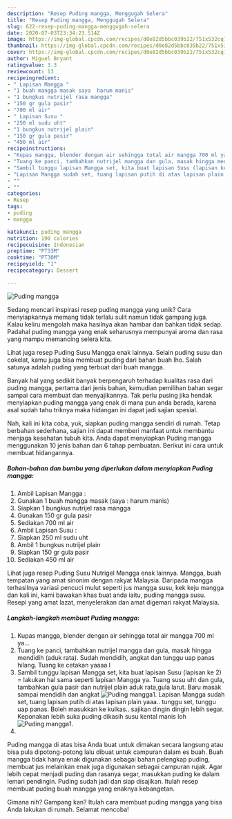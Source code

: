 ```yaml
---
description: "Resep Puding mangga, Menggugah Selera"
title: "Resep Puding mangga, Menggugah Selera"
slug: 622-resep-puding-mangga-menggugah-selera
date: 2020-07-03T23:34:23.514Z
image: https://img-global.cpcdn.com/recipes/d0e82d5bbc039b22/751x532cq70/puding-mangga-foto-resep-utama.jpg
thumbnail: https://img-global.cpcdn.com/recipes/d0e82d5bbc039b22/751x532cq70/puding-mangga-foto-resep-utama.jpg
cover: https://img-global.cpcdn.com/recipes/d0e82d5bbc039b22/751x532cq70/puding-mangga-foto-resep-utama.jpg
author: Miguel Bryant
ratingvalue: 3.3
reviewcount: 13
recipeingredient:
- " Lapisan Mangga "
- "1 buah mangga masak saya  harum manis"
- "1 bungkus nutrijel rasa mangga"
- "150 gr gula pasir"
- "700 ml air"
- " Lapisan Susu "
- "250 ml sudu uht"
- "1 bungkus nutrijel plain"
- "150 gr gula pasir"
- "450 ml air"
recipeinstructions:
- "Kupas mangga, blender dengan air sehingga total air mangga 700 ml ya..."
- "Tuang ke panci, tambahkan nutrijel mangga dan gula, masak hingga mendidih (aduk rata). Sudah mendidih, angkat dan tunggu uap panas hilang. Tuang ke cetakan yaaaa l"
- "Sambil tunggu lapisan Mangga set, kita buat lapisan Susu (lapisan ke 2) = lakukan hal sama seperti lapisan Mangga ya. Tuang susu uht dan gula, tambahkan gula pasir dan nutrijel plain aduk rata,gula larut. Baru masak sampai mendidih dan angkat"
- "Lapisan Mangga sudah set, tuang lapisan putih di atas lapisan plain yaaa.. tunggu set, tunggu uap panas. Boleh masukkan ke kulkas.. sajikan dingin dingin lebih segar. Keponakan lebih suka puding dikasih susu kental manis loh"
- ""
- ""
categories:
- Resep
tags:
- puding
- mangga

katakunci: puding mangga 
nutrition: 190 calories
recipecuisine: Indonesian
preptime: "PT33M"
cooktime: "PT30M"
recipeyield: "1"
recipecategory: Dessert

---
```



![Puding mangga](https://img-global.cpcdn.com/recipes/d0e82d5bbc039b22/751x532cq70/puding-mangga-foto-resep-utama.jpg)

Sedang mencari inspirasi resep puding mangga yang unik? Cara menyiapkannya memang tidak terlalu sulit namun tidak gampang juga. Kalau keliru mengolah maka hasilnya akan hambar dan bahkan tidak sedap. Padahal puding mangga yang enak seharusnya mempunyai aroma dan rasa yang mampu memancing selera kita.

Lihat juga resep Puding Susu Mangga enak lainnya. Selain puding susu dan cokelat, kamu juga bisa membuat puding dari bahan buah lho. Salah satunya adalah puding yang terbuat dari buah mangga.

Banyak hal yang sedikit banyak berpengaruh terhadap kualitas rasa dari puding mangga, pertama dari jenis bahan, kemudian pemilihan bahan segar sampai cara membuat dan menyajikannya. Tak perlu pusing jika hendak menyiapkan puding mangga yang enak di mana pun anda berada, karena asal sudah tahu triknya maka hidangan ini dapat jadi sajian spesial.


Nah, kali ini kita coba, yuk, siapkan puding mangga sendiri di rumah. Tetap berbahan sederhana, sajian ini dapat memberi manfaat untuk membantu menjaga kesehatan tubuh kita. Anda dapat menyiapkan Puding mangga menggunakan 10 jenis bahan dan 6 tahap pembuatan. Berikut ini cara untuk membuat hidangannya.

<!--inarticleads1-->

##### Bahan-bahan dan bumbu yang diperlukan dalam menyiapkan Puding mangga:

1. Ambil  Lapisan Mangga :
1. Gunakan 1 buah mangga masak (saya : harum manis)
1. Siapkan 1 bungkus nutrijel rasa mangga
1. Gunakan 150 gr gula pasir
1. Sediakan 700 ml air
1. Ambil  Lapisan Susu :
1. Siapkan 250 ml sudu uht
1. Ambil 1 bungkus nutrijel plain
1. Siapkan 150 gr gula pasir
1. Sediakan 450 ml air


Lihat juga resep Puding Susu Nutrigel Mangga enak lainnya. Mangga, buah tempatan yang amat sinonim dengan rakyat Malaysia. Daripada mangga terhasilnya variasi pencuci mulut seperti jus mangga susu, kek keju mangga dan kali ini, kami bawakan khas buat anda iaitu, puding mangga susu. Resepi yang amat lazat, menyelerakan dan amat digemari rakyat Malaysia. 

<!--inarticleads2-->

##### Langkah-langkah membuat Puding mangga:

1. Kupas mangga, blender dengan air sehingga total air mangga 700 ml ya...
1. Tuang ke panci, tambahkan nutrijel mangga dan gula, masak hingga mendidih (aduk rata). Sudah mendidih, angkat dan tunggu uap panas hilang. Tuang ke cetakan yaaaa l
1. Sambil tunggu lapisan Mangga set, kita buat lapisan Susu (lapisan ke 2) = lakukan hal sama seperti lapisan Mangga ya. Tuang susu uht dan gula, tambahkan gula pasir dan nutrijel plain aduk rata,gula larut. Baru masak sampai mendidih dan angkat
<img src="//assets-global.cpcdn.com/assets/icons/button_play-2c75c40dde080a61004c1f40b05d8f140eaff45d7e9e6481dc71c63d2e7c4909.png" alt="Puding mangga">1. Lapisan Mangga sudah set, tuang lapisan putih di atas lapisan plain yaaa.. tunggu set, tunggu uap panas. Boleh masukkan ke kulkas.. sajikan dingin dingin lebih segar. Keponakan lebih suka puding dikasih susu kental manis loh
<img src="//assets-global.cpcdn.com/assets/icons/button_play-2c75c40dde080a61004c1f40b05d8f140eaff45d7e9e6481dc71c63d2e7c4909.png" alt="Puding mangga">1. 
1. 


Puding mangga di atas bisa Anda buat untuk dimakan secara langsung atau bisa pula dipotong-potong lalu dibuat untuk campuran dalam es buah. Buah mangga tidak hanya enak digunakan sebagai bahan pelengkap puding, membuat jus melainkan enak juga digunakan sebagai campuran rujak. Agar lebih cepat menjadi puding dan rasanya segar, masukkan puding ke dalam lemari pendingin. Puding sudah jadi dan siap disajikan. Itulah resep membuat puding buah mangga yang enaknya kebangetan. 

Gimana nih? Gampang kan? Itulah cara membuat puding mangga yang bisa Anda lakukan di rumah. Selamat mencoba!
